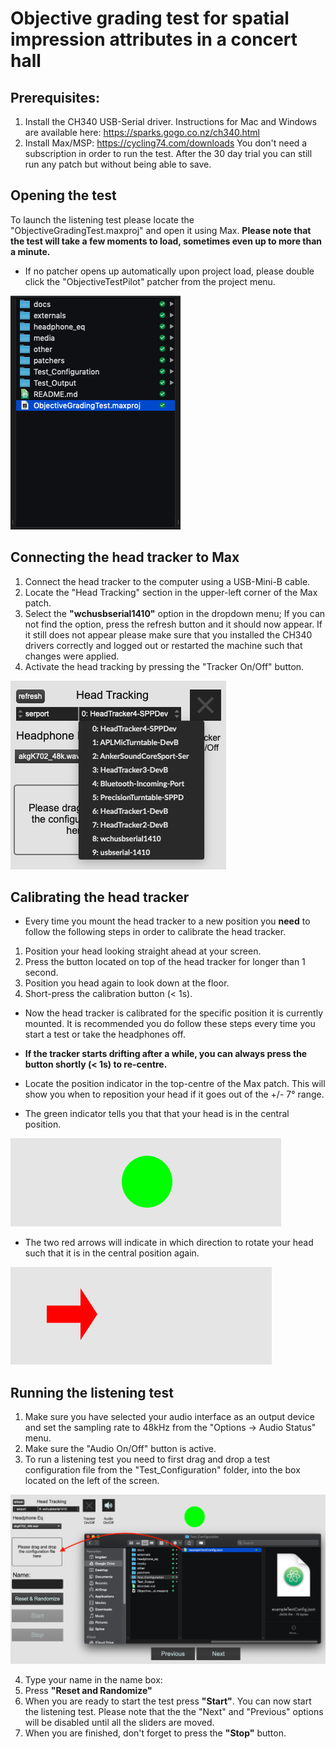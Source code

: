 # Objective grading test for spatial impression attributes in a concert hall
## Prerequisites:

1. Install the CH340 USB-Serial driver. Instructions for Mac and Windows are available here: https://sparks.gogo.co.nz/ch340.html
2. Install Max/MSP: https://cycling74.com/downloads You don't need a subscription in order to run the test. After the 30 day trial you can still run any patch but without being able to save.

## Opening the test

To launch the listening test please locate the "ObjectiveGradingTest.maxproj" and open it using Max. **Please note that the test will take a few moments to load, sometimes even up to more than a minute.**

- If no patcher opens up automatically upon project load, please double click the "ObjectiveTestPilot" patcher from the project menu.

![project_location](docs/project_location.png)


## Connecting the head tracker to Max

1. Connect the head tracker to the computer using a USB-Mini-B cable.
2. Locate the "Head Tracking" section in the upper-left corner of the Max patch.
3. Select the **"wchusbserial1410"** option in the dropdown menu; If you can not find the option, press the refresh button and it should now appear. If it still does not appear please make sure that you installed the CH340 drivers correctly and logged out or restarted the machine such that changes were applied.
4. Activate the head tracking by pressing the "Tracker On/Off" button.

![ht_connect](docs/ht_connect.png)



## Calibrating the head tracker

- Every time you mount the head tracker to a new position you **need** to follow the following steps in order to calibrate the head tracker.

1. Position your head looking straight ahead at your screen.
2. Press the button located on top of the head tracker for longer than 1 second.
3. Position you head again to look down at the floor.
4. Short-press the calibration button (< 1s).

- Now the head tracker is calibrated for the specific position it is currently mounted. It is recommended you do follow these steps every time you start a test or take the headphones off.

* **If the tracker starts drifting after a while, you can always press the button shortly (< 1s) to re-centre.**

- Locate the position indicator in the top-centre of the Max patch. This will show you when to reposition your head if it goes out of the +/- 7° range.

- The green indicator tells you that that your head is in the central position.

![ht_indicator_ct](docs/ht_indicator_ct.png)

- The two red arrows will indicate in which direction to rotate your head such that it is in the central position again.

![ht_indicator_left](docs/ht_indicator_left.png)


## Running the listening test

1. Make sure you have selected your audio interface as an output device and set the sampling rate to 48kHz from the "Options -> Audio Status" menu.
2. Make sure the "Audio On/Off" button is active.
3. To run a listening test you need to first drag and drop a test configuration file from the "Test_Configuration" folder, into the box located on the left of the screen.

![config_file](docs/config_file.png)

4. Type your name in the name box:
5. Press **"Reset and Randomize"**
6. When you are ready to start the test press **"Start"**. You can now start the listening test. Please note that the the "Next" and "Previous" options will be disabled until all the sliders are moved.
7. When you are finished, don't forget to press the **"Stop"** button.
